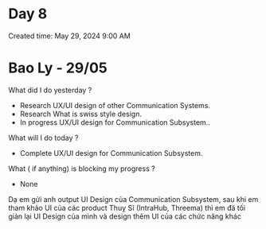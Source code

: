 # Day 8

Created time: May 29, 2024 9:00 AM

# Bao Ly - 29/05

What did I do yesterday ?

- Research UX/UI design of other Communication Systems.
- Research What is swiss style design.
- In progress UX/UI design for Communication Subsystem..

What will I do today ?

- Complete UX/UI design for Communication Subsystem.

What ( if anything) is blocking my progress ?

- None

Dạ em gửi anh output UI Design của Communication Subsystem, sau khi em tham khảo UI của các product Thuỵ Sĩ (IntraHub, Threema) thì em đã tối giản lại UI Design của mình và design thêm UI của các chức năng khác